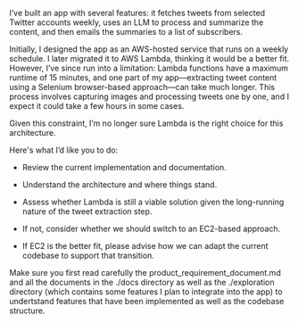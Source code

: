 I’ve built an app with several features: it fetches tweets from selected Twitter accounts weekly, uses an LLM to process and summarize the content, and then emails the summaries to a list of subscribers.

Initially, I designed the app as an AWS-hosted service that runs on a weekly schedule. I later migrated it to AWS Lambda, thinking it would be a better fit. However, I’ve since run into a limitation: Lambda functions have a maximum runtime of 15 minutes, and one part of my app—extracting tweet content using a Selenium browser-based approach—can take much longer. This process involves capturing images and processing tweets one by one, and I expect it could take a few hours in some cases.

Given this constraint, I’m no longer sure Lambda is the right choice for this architecture.

Here's what I’d like you to do:

- Review the current implementation and documentation.

- Understand the architecture and where things stand.

- Assess whether Lambda is still a viable solution given the long-running nature of the tweet extraction step.

- If not, consider whether we should switch to an EC2-based approach.

- If EC2 is the better fit, please advise how we can adapt the current codebase to support that transition.

Make sure you first read carefully the product_requirement_document.md and all the documents in the ./docs directory as well as the ./exploration directory (which contains some features I plan to integrate into the app) to undertstand features that have been implemented as well as the codebase structure.